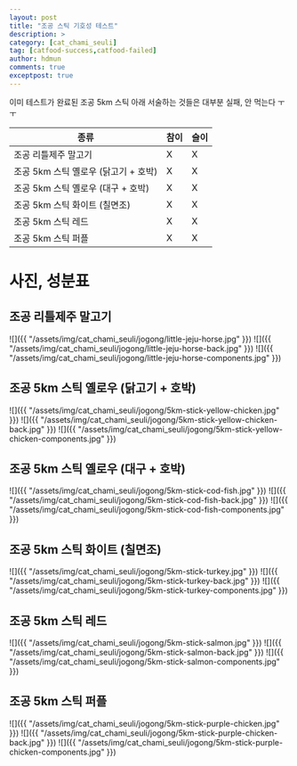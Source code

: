 ```yaml
---
layout: post
title: "조공 스틱 기호성 테스트"
description: >
category: [cat_chami_seuli]
tag: [catfood-success,catfood-failed]
author: hdmun
comments: true
exceptpost: true
---
```


이미 테스트가 완료된 조공 5km 스틱 아래 서술하는 것들은 대부분 실패, 안 먹는다 ㅜㅜ

| 종류 | 참이 | 슬이 |
| --- | --- | --- |
| 조공 리틀제주 말고기 | X | X |
| 조공 5km 스틱 옐로우 (닭고기 + 호박) | X | X |
| 조공 5km 스틱 옐로우 (대구 + 호박) | X | X |
| 조공 5km 스틱 화이트 (칠면조) | X | X |
| 조공 5km 스틱 레드 | X | X |
| 조공 5km 스틱 퍼플 | X | X |


# 사진, 성분표

## 조공 리틀제주 말고기

![]({{ "/assets/img/cat_chami_seuli/jogong/little-jeju-horse.jpg" }})
![]({{ "/assets/img/cat_chami_seuli/jogong/little-jeju-horse-back.jpg" }})
![]({{ "/assets/img/cat_chami_seuli/jogong/little-jeju-horse-components.jpg" }})

## 조공 5km 스틱 옐로우 (닭고기 + 호박)

![]({{ "/assets/img/cat_chami_seuli/jogong/5km-stick-yellow-chicken.jpg" }})
![]({{ "/assets/img/cat_chami_seuli/jogong/5km-stick-yellow-chicken-back.jpg" }})
![]({{ "/assets/img/cat_chami_seuli/jogong/5km-stick-yellow-chicken-components.jpg" }})

## 조공 5km 스틱 옐로우 (대구 + 호박)

![]({{ "/assets/img/cat_chami_seuli/jogong/5km-stick-cod-fish.jpg" }})
![]({{ "/assets/img/cat_chami_seuli/jogong/5km-stick-cod-fish-back.jpg" }})
![]({{ "/assets/img/cat_chami_seuli/jogong/5km-stick-cod-fish-components.jpg" }})

## 조공 5km 스틱 화이트 (칠면조)

![]({{ "/assets/img/cat_chami_seuli/jogong/5km-stick-turkey.jpg" }})
![]({{ "/assets/img/cat_chami_seuli/jogong/5km-stick-turkey-back.jpg" }})
![]({{ "/assets/img/cat_chami_seuli/jogong/5km-stick-turkey-components.jpg" }})

## 조공 5km 스틱 레드

![]({{ "/assets/img/cat_chami_seuli/jogong/5km-stick-salmon.jpg" }})
![]({{ "/assets/img/cat_chami_seuli/jogong/5km-stick-salmon-back.jpg" }})
![]({{ "/assets/img/cat_chami_seuli/jogong/5km-stick-salmon-components.jpg" }})

## 조공 5km 스틱 퍼플

![]({{ "/assets/img/cat_chami_seuli/jogong/5km-stick-purple-chicken.jpg" }})
![]({{ "/assets/img/cat_chami_seuli/jogong/5km-stick-purple-chicken-back.jpg" }})
![]({{ "/assets/img/cat_chami_seuli/jogong/5km-stick-purple-chicken-components.jpg" }})

